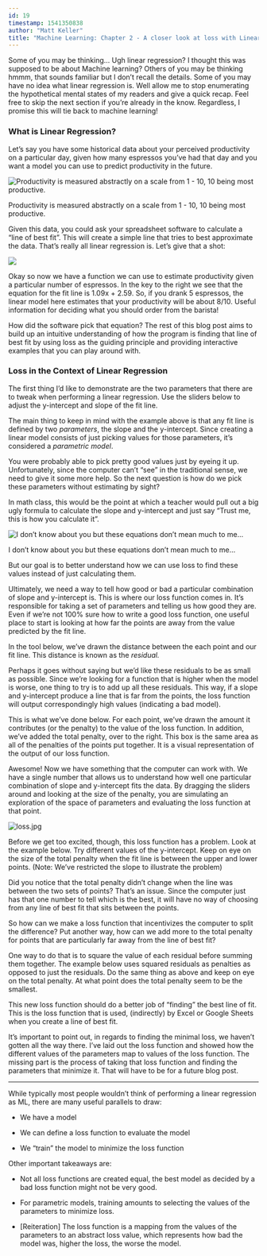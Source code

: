```yaml
---
id: 19
timestamp: 1541350838
author: "Matt Keller"
title: "Machine Learning: Chapter 2 - A closer look at loss with Linear Regression"
---
```


Some of you may be thinking… Ugh linear regression? I thought this was supposed to be about Machine learning? Others of you may be thinking hmmm, that sounds familiar but I don’t recall the details. Some of you may have no idea what linear regression is. Well allow me to stop enumerating the hypothetical mental states of my readers and give a quick recap. Feel free to skip the next section if you’re already in the know. Regardless, I promise this will tie back to machine learning!

### What is Linear Regression?

Let’s say you have some historical data about your perceived productivity on a particular day, given how many espressos you’ve had that day and you want a model you can use to predict productivity in the future.

![Productivity is measured abstractly on a scale from 1 - 10, 10 being most productive.](https://images.squarespace-cdn.com/content/v1/5bc3ae2ca56827a279bf229b/1542785656817-YXWPEXDJZD1PWQ5V5JFU/1.PNG?format=1000w)

Productivity is measured abstractly on a scale from 1 - 10, 10 being most productive.

Given this data, you could ask your spreadsheet software to calculate a “line of best fit”. This will create a simple line that tries to best approximate the data. That’s really all linear regression is. Let’s give that a shot:

![](https://images.squarespace-cdn.com/content/v1/5bc3ae2ca56827a279bf229b/1542785861029-5Q1AOE75ITY1PJ7CC23T/image-asset.png?format=1000w)

Okay so now we have a function we can use to estimate productivity given a particular number of espressos. In the key to the right we see that the equation for the fit line is 1.09x + 2.59. So, if you drank 5 espressos, the linear model here estimates that your productivity will be about 8/10. Useful information for deciding what you should order from the barista!

How did the software pick that equation? The rest of this blog post aims to build up an intuitive understanding of how the program is finding that line of best fit by using loss as the guiding principle and providing interactive examples that you can play around with.

### Loss in the Context of Linear Regression

The first thing I’d like to demonstrate are the two parameters that there are to tweak when performing a linear regression. Use the sliders below to adjust the y-intercept and slope of the fit line.

The main thing to keep in mind with the example above is that any fit line is defined by two _parameters_, the slope and the y-intercept. Since creating a linear model consists of just picking values for those parameters, it’s considered a _parametric model_.

You were probably able to pick pretty good values just by eyeing it up. Unfortunately, since the computer can’t “see” in the traditional sense, we need to give it some more help. So the next question is how do we pick these parameters without estimating by sight?

In math class, this would be the point at which a teacher would pull out a big ugly formula to calculate the slope and y-intercept and just say “Trust me, this is how you calculate it”.

![I don’t know about you but these equations don’t mean much to me...](https://images.squarespace-cdn.com/content/v1/5bc3ae2ca56827a279bf229b/1542787043575-B5U4FI0U41FJ1ZOPZ7VV/3.PNG?format=750w)

I don’t know about you but these equations don’t mean much to me...

But our goal is to better understand how we can use loss to find these values instead of just calculating them.

Ultimately, we need a way to tell how good or bad a particular combination of slope and y-intercept is. This is where our loss function comes in. It’s responsible for taking a set of parameters and telling us how good they are. Even if we’re not 100% sure how to write a good loss function, one useful place to start is looking at how far the points are away from the value predicted by the fit line.

In the tool below, we’ve drawn the distance between the each point and our fit line. This distance is known as the _residual._

Perhaps it goes without saying but we’d like these residuals to be as small as possible. Since we’re looking for a function that is higher when the model is worse, one thing to try is to add up all these residuals. This way, if a slope and y-intercept produce a line that is far from the points, the loss function will output correspondingly high values (indicating a bad model).

This is what we’ve done below. For each point, we’ve drawn the amount it contributes (or the penalty) to the value of the loss function. In addition, we’ve added the total penalty, over to the right. This box is the same area as all of the penalties of the points put together. It is a visual representation of the output of our loss function.

Awesome! Now we have something that the computer can work with. We have a single number that allows us to understand how well one particular combination of slope and y-intercept fits the data. By dragging the sliders around and looking at the size of the penalty, you are simulating an exploration of the space of parameters and evaluating the loss function at that point.

![loss.jpg](https://images.squarespace-cdn.com/content/v1/5bc3ae2ca56827a279bf229b/1542668948260-EYE42ONTG7CLIQ9DOH3K/loss.jpg?format=1000w)

Before we get too excited, though, this loss function has a problem. Look at the example below. Try different values of the y-intercept. Keep on eye on the size of the total penalty when the fit line is between the upper and lower points. (Note: We’ve restricted the slope to illustrate the problem)

Did you notice that the total penalty didn’t change when the line was between the two sets of points? That’s an issue. Since the computer just has that one number to tell which is the best, it will have no way of choosing from any line of best fit that sits between the points.

So how can we make a loss function that incentivizes the computer to split the difference? Put another way, how can we add more to the total penalty for points that are particularly far away from the line of best fit?

One way to do that is to square the value of each residual before summing them together. The example below uses squared residuals as penalties as opposed to just the residuals. Do the same thing as above and keep on eye on the total penalty. At what point does the total penalty seem to be the smallest.

This new loss function should do a better job of “finding” the best line of fit. This is the loss function that is used, (indirectly) by Excel or Google Sheets when you create a line of best fit.

It’s important to point out, in regards to finding the minimal loss, we haven’t gotten all the way there. I’ve laid out the loss function and showed how the different values of the parameters map to values of the loss function. The missing part is the process of taking that loss function and finding the parameters that minimize it. That will have to be for a future blog post.

---

While typically most people wouldn’t think of performing a linear regression as ML, there are many useful parallels to draw:

-   We have a model
    
-   We can define a loss function to evaluate the model
    
-   We “train” the model to minimize the loss function
    

Other important takeaways are:

-   Not all loss functions are created equal, the best model as decided by a bad loss function might not be very good.
    
-   For parametric models, training amounts to selecting the values of the parameters to minimize loss.
    
-   [Reiteration] The loss function is a mapping from the values of the parameters to an abstract loss value, which represents how bad the model was, higher the loss, the worse the model.